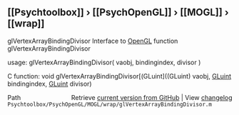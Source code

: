 ## [[Psychtoolbox]] &#8250; [[PsychOpenGL]] &#8250; [[MOGL]] &#8250; [[wrap]]

glVertexArrayBindingDivisor  Interface to [OpenGL](OpenGL) function glVertexArrayBindingDivisor  
  
usage:  glVertexArrayBindingDivisor( vaobj, bindingindex, divisor )  
  
C function:  void glVertexArrayBindingDivisor[(GLuint]((GLuint) vaobj, [GLuint](GLuint) bindingindex, [GLuint](GLuint) divisor)  




<div class="code_header" style="text-align:right;">
  <span style="float:left;">Path&nbsp;&nbsp;</span> <span class="counter">Retrieve <a href=
  "https://raw.github.com/Psychtoolbox-3/Psychtoolbox-3/beta/Psychtoolbox/PsychOpenGL/MOGL/wrap/glVertexArrayBindingDivisor.m">current version from GitHub</a> | View <a href=
  "https://github.com/Psychtoolbox-3/Psychtoolbox-3/commits/beta/Psychtoolbox/PsychOpenGL/MOGL/wrap/glVertexArrayBindingDivisor.m">changelog</a></span>
</div>
<div class="code">
  <code>Psychtoolbox/PsychOpenGL/MOGL/wrap/glVertexArrayBindingDivisor.m</code>
</div>

